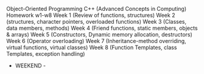 Object-Oriented Programming C++ (Advanced Concepts in Computing)
Homework w1-w8
Week 1 (Review of functions, structures)
Week 2 (structures, character pointers, overloaded functions)
Week 3 (Classes, data members, methods)
Week 4 (Friend functions, static members, objects & arrays)
Week 5 (Constructors, Dynamic memory allocation, destructors)
Week 6 (Operator overloading)
Week 7 (Inheritance-method overriding, virtual functions, virtual classes)
Week 8 (Function Templates, class Templates, exception handling)
- WEEKEND - 
